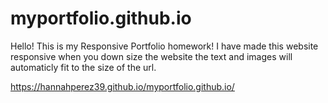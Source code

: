 # myportfolio.github.io
Hello! 
This is my Responsive Portfolio homework!
I have made this website responsive when you down size the website the text and
images will automaticly fit to the size of the url.

https://hannahperez39.github.io/myportfolio.github.io/
